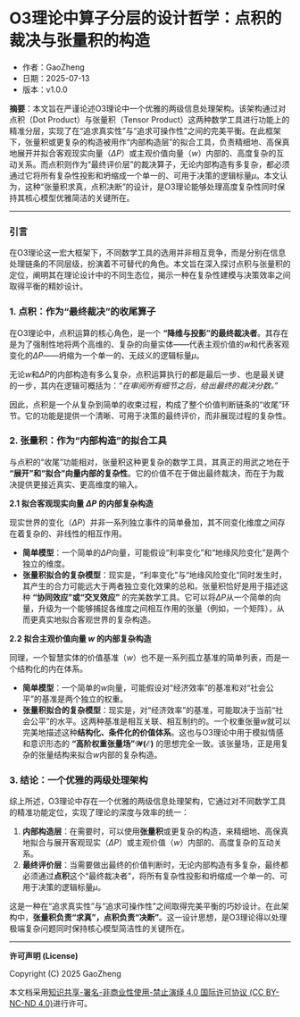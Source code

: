 # **O3理论中算子分层的设计哲学：点积的裁决与张量积的构造**

- 作者：GaoZheng
- 日期：2025-07-13
- 版本：v1.0.0

**摘要**：本文旨在严谨论述O3理论中一个优雅的两级信息处理架构。该架构通过对点积（Dot Product）与张量积（Tensor Product）这两种数学工具进行功能上的精准分层，实现了在“追求真实性”与“追求可操作性”之间的完美平衡。在此框架下，张量积或更复杂的构造被用作“内部构造层”的拟合工具，负责精细地、高保真地展开并拟合客观现实向量（$\Delta P$）或主观价值向量（$w$）内部的、高度复杂的互动关系。而点积则作为“最终评价层”的裁决算子，无论内部构造有多复杂，都必须通过它将所有复杂性投影和坍缩成一个单一的、可用于决策的逻辑标量$\mu$。本文认为，这种“张量积求真，点积决断”的设计，是O3理论能够处理高度复杂性同时保持其核心模型优雅简洁的关键所在。

---

### **引言**

在O3理论这一宏大框架下，不同数学工具的选用并非相互竞争，而是分别在信息处理链条的不同层级，扮演着不可替代的角色。本文旨在深入探讨点积与张量积的定位，阐明其在理论设计中的不同生态位，揭示一种在复杂性建模与决策效率之间取得平衡的精妙设计。

### **1. 点积：作为“最终裁决”的收尾算子**

在O3理论中，点积运算的核心角色，是一个 **“降维与投影”的最终裁决者**。其存在是为了强制性地将两个高维的、复杂的向量实体——代表主观价值的$w$和代表客观变化的$\Delta P$——坍缩为一个单一的、无歧义的逻辑标量$\mu$。

无论$w$和$\Delta P$的内部构造有多么复杂，点积运算执行的都是最后一步、也是最关键的一步，其内在逻辑可概括为：“*在审阅所有细节之后，给出最终的裁决分数。*”

因此，点积是一个从复杂到简单的收束过程，构成了整个价值判断链条的“收尾”环节。它的功能是提供一个清晰、可用于决策的最终评价，而非展现过程的复杂性。

### **2. 张量积：作为“内部构造”的拟合工具**

与点积的“收尾”功能相对，张量积这种更复杂的数学工具，其真正的用武之地在于 **“展开”和“拟合”向量内部的复杂性**。它的价值不在于做出最终裁决，而在于为裁决提供更接近真实、更高维度的输入。

**2.1 拟合客观现实向量 $\Delta P$ 的内部复杂构造**

现实世界的变化（$\Delta P$）并非一系列独立事件的简单叠加，其不同变化维度之间存在着复杂的、非线性的相互作用。

* **简单模型**：一个简单的$\Delta P$向量，可能假设“利率变化”和“地缘风险变化”是两个独立的维度。
* **张量积拟合的复杂模型**：现实是，“利率变化”与“地缘风险变化”同时发生时，其产生的合力可能远大于两者独立变化效果的总和。张量积恰好是用于描述这种 **“协同效应”或“交叉效应”** 的完美数学工具。它可以将$\Delta P$从一个简单的向量，升级为一个能够捕捉各维度之间相互作用的张量（例如，一个矩阵），从而更真实地拟合客观世界的复杂构造。

**2.2 拟合主观价值向量 $w$ 的内部复杂构造**

同理，一个智慧实体的价值基准（$w$）也不是一系列孤立基准的简单列表，而是一个结构化的内在体系。

* **简单模型**：一个简单的$w$向量，可能假设对“经济效率”的基准和对“社会公平”的基准是两个独立的权重。
* **张量积拟合的复杂模型**：现实是，对“经济效率”的基准，可能取决于当前“社会公平”的水平。这两种基准是相互关联、相互制约的。一个权重张量$w$就可以完美地描述这种**结构化、条件化的价值体系**。这也与O3理论中用于模拟情感和意识形态的 **“高阶权重张量场”$\mathcal{W}(\mathcal{E})$** 的思想完全一致。该张量场，正是用复杂的张量结构来拟合$w$内部的复杂构造。

### **3. 结论：一个优雅的两级处理架构**

综上所述，O3理论中存在一个优雅的两级信息处理架构，它通过对不同数学工具的精准功能定位，实现了理论的深度与效率的统一：

1.  **内部构造层**：在需要时，可以使用**张量积**或更复杂的构造，来精细地、高保真地拟合与展开客观现实（$\Delta P$）或主观价值（$w$）内部的、高度复杂的互动关系。
2.  **最终评价层**：当需要做出最终的价值判断时，无论内部构造有多复杂，最终都必须通过**点积**这个“最终裁决者”，将所有复杂性投影和坍缩成一个单一的、可用于决策的逻辑标量$\mu$。

这是一种在“追求真实性”与“追求可操作性”之间取得完美平衡的巧妙设计。在此架构中，**张量积负责“求真”，点积负责“决断”**。这一设计思想，是O3理论得以处理极端复杂问题同时保持核心模型简洁性的关键所在。

---

**许可声明 (License)**

Copyright (C) 2025 GaoZheng 

本文档采用[知识共享-署名-非商业性使用-禁止演绎 4.0 国际许可协议 (CC BY-NC-ND 4.0)](https://creativecommons.org/licenses/by-nc-nd/4.0/deed.zh-Hans)进行许可。
